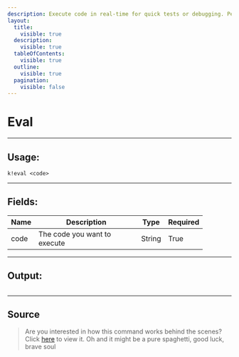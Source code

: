 ```yaml
---
description: Execute code in real-time for quick tests or debugging. Perfect for devs who like to tinker!
layout:
  title:
    visible: true
  description:
    visible: true
  tableOfContents:
    visible: true
  outline:
    visible: true
  pagination:
    visible: false
---
```


# Eval

***

## Usage:

```
k!eval <code>
```

***

## Fields:

<table><thead><tr><th>Name</th><th width="215">Description</th><th>Type</th><th>Required</th></tr></thead><tbody><tr><td>code</td><td>The code you want to execute</td><td>String</td><td>True</td></tr></tbody></table>

***

## Output:

<div align="left"><figure><img src="/Outputs/Eval.png" alt=""><figcaption></figcaption></figure></div>

***

## Source

> Are you interested in how this command works behind the scenes? Click [here](https://github.com/Kiko-Labs/Kiko-San/blob/stable/src/Prefix%20Commands/Developer/eval.js) to view it. Oh and it might be a pure spaghetti, good luck, brave soul
